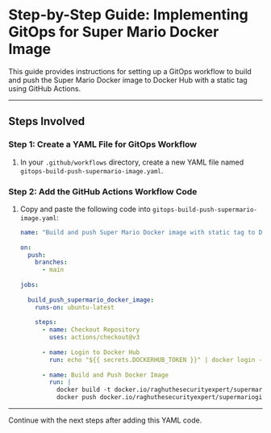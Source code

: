 # Step-by-Step Guide: Implementing GitOps for Super Mario Docker Image

This guide provides instructions for setting up a GitOps workflow to build and push the Super Mario Docker image to Docker Hub with a static tag using GitHub Actions.

---

## Steps Involved

### Step 1: Create a YAML File for GitOps Workflow

1. In your `.github/workflows` directory, create a new YAML file named `gitops-build-push-supermario-image.yaml`.

### Step 2: Add the GitHub Actions Workflow Code

1. Copy and paste the following code into `gitops-build-push-supermario-image.yaml`:

    ```yaml
    name: "Build and push Super Mario Docker image with static tag to Docker Hub"
     
    on:
      push:
        branches:
          - main
     
    jobs:
     
      build_push_supermario_docker_image:
        runs-on: ubuntu-latest
     
        steps:
          - name: Checkout Repository
            uses: actions/checkout@v3
     
          - name: Login to Docker Hub
            run: echo "${{ secrets.DOCKERHUB_TOKEN }}" | docker login -u "${{ secrets.DOCKERHUB_USERNAME }}" --password-stdin
     
          - name: Build and Push Docker Image
            run: |
              docker build -t docker.io/raghuthesecurityexpert/supermariogitopsproject:1 .
              docker push docker.io/raghuthesecurityexpert/supermariogitopsproject:1
    ```

--- 

Continue with the next steps after adding this YAML code.

